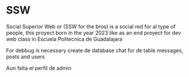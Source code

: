 # SSW
Social Superior Web or (SSW for the bros) is a social red for al type of people, this proyect born in the year 2023 like as an end proyect  for dev web class in Escuela Politecnica de Guadalajara 


For debbug is necessary create de database chat for de table messages, posts and users

Aun falta el perfil de admin